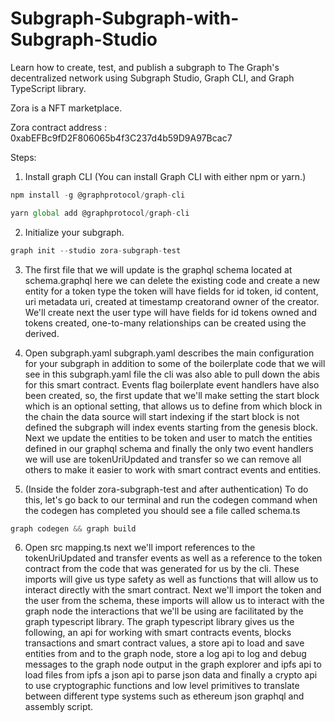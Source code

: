 # Subgraph-Subgraph-with-Subgraph-Studio
Learn how to create, test, and publish a subgraph to The Graph's decentralized network using Subgraph Studio, Graph CLI, and Graph TypeScript library. 

Zora is a NFT marketplace.

Zora contract address :
0xabEFBc9fD2F806065b4f3C237d4b59D9A97Bcac7


Steps:

1. Install graph CLI
	(You can install Graph CLI with either npm or yarn.)

```js
npm install -g @graphprotocol/graph-cli
```
```js
yarn global add @graphprotocol/graph-cli
```
2. Initialize your subgraph.

```js
graph init --studio zora-subgraph-test
```

3. The first file that we will update is
the graphql schema located at schema.graphql here we can delete the existing code and create a new entity for a token type the token will have fields for id token, id content, uri metadata uri, created at timestamp creatorand owner of the creator. We'll create next the user type will have fields for id tokens owned and tokens created, one-to-many relationships can be created using the derived.

4. Open subgraph.yaml subgraph.yaml describes the main configuration for your subgraph in addition to some of the boilerplate code that we will see in this subgraph.yaml file the cli was also able to pull down the abis for this smart contract. Events flag boilerplate event handlers have also been created, so, the first update that we'll make setting the start block which is an optional setting, that allows us to define from which block in the chain the data source will start indexing if the start block is not defined the subgraph will index events starting from the genesis block. Next we update the entities to be token and user to match the entities defined in our graphql schema and finally the only two event handlers we will use are tokenUriUpdated and transfer so we can remove all others to make it easier to work with smart contract events and entities. 

5. (Inside the folder zora-subgraph-test and after authentication)
To do this, let's go back to our terminal and run the codegen command when the codegen has completed you should see a file called schema.ts

```js
graph codegen && graph build
```

6. Open src mapping.ts next we'll import references to the tokenUriUpdated and transfer events as well as a reference to the token contract from the code that was generated for us by the cli. 
These imports will give us type safety as well as functions that will allow us to interact directly with the smart contract. Next we'll import the token and the user from the schema, these imports will allow us to interact with the graph node the interactions that we'll be using are facilitated by the graph typescript library. The graph typescript library gives us the following, an api for working with smart contracts events, blocks transactions and smart contract values, a store api to load and save entities from and to the graph node, store a log api to log and debug messages to the graph node output in the graph explorer and ipfs api to load files from ipfs a json api to parse json data and finally a crypto api to use cryptographic functions and low level primitives to translate between different type systems such as ethereum json graphql and assembly script.